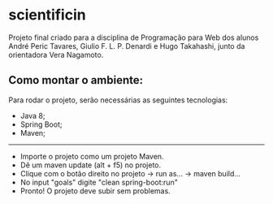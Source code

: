 # scientificin
Projeto final criado para a disciplina de Programação para Web dos alunos André Peric Tavares, Giulio F. L. P. Denardi e Hugo Takahashi, junto da orientadora Vera Nagamoto.

## Como montar o ambiente:

Para rodar o projeto, serão necessárias as seguintes tecnologias:
* Java 8;
* Spring Boot;
* Maven;


-----------------

- Importe o projeto como um projeto Maven.
- Dê um maven update (alt + f5) no projeto.
- Clique com o botão direito no projeto -> run as... -> maven build...
- No input "goals" digite "clean spring-boot:run"
- Pronto! O projeto deve subir sem problemas.
